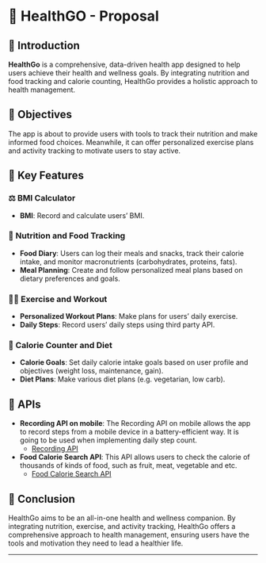 # 🏥 HealthGO - Proposal

## 📘 Introduction
**HealthGo** is a comprehensive, data-driven health app designed to help users achieve their health and wellness goals. By integrating nutrition and food tracking and calorie counting, HealthGo provides a holistic approach to health management.

## 🎯 Objectives
The app is about to provide users with tools to track their nutrition and make informed food choices. Meanwhile, it can offer personalized exercise plans and activity tracking to motivate users to stay active.

## 🔑 Key Features

### ⚖️ BMI Calculator
- **BMI**: Record and calculate users’ BMI.

### 🍎 Nutrition and Food Tracking
- **Food Diary**: Users can log their meals and snacks, track their calorie intake, and monitor macronutrients (carbohydrates, proteins, fats).
- **Meal Planning**: Create and follow personalized meal plans based on dietary preferences and goals.

### 🏋️‍♂️ Exercise and Workout
- **Personalized Workout Plans**: Make plans for users’ daily exercise.
- **Daily Steps**: Record users’ daily steps using third party API.

### 🔢 Calorie Counter and Diet
- **Calorie Goals**: Set daily calorie intake goals based on user profile and objectives (weight loss, maintenance, gain).
- **Diet Plans**: Make various diet plans (e.g. vegetarian, low carb).

## 🔌 APIs
- **Recording API on mobile**: The Recording API on mobile allows the app to record steps from a mobile device in a battery-efficient way. It is going to be used when implementing daily step count.
    - [Recording API](https://developer.android.com/health-and-fitness/guides/recording-api)
- **Food Calorie Search API**: This API allows users to check the calorie of thousands of kinds of food, such as fruit, meat, vegetable and etc.
    - [Food Calorie Search API](https://platform.fatsecret.com/api-demo)

## 🏁 Conclusion
HealthGo aims to be an all-in-one health and wellness companion. By integrating nutrition, exercise, and activity tracking, HealthGo offers a comprehensive approach to health management, ensuring users have the tools and motivation they need to lead a healthier life.

---


